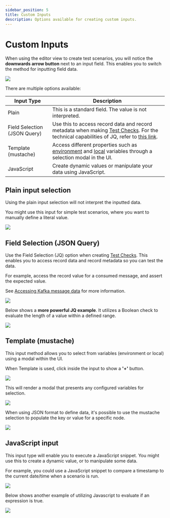 ```yaml
---
sidebar_position: 5
title: Custom Inputs
description: Options available for creating custom inputs.
---
```


# Custom Inputs

When using the editor view to create test scenarios, you will notice the **downwards arrow button** next to an input field. This enables you to switch the method for inputting field data.&#x20;

![](<../assets/image (95).png>)

There are multiple options available:

| Input Type                   | Description                                                                                                                                                                                                                                 |
| ---------------------------- | ------------------------------------------------------------------------------------------------------------------------------------------------------------------------------------------------------------------------------------------- |
| Plain                        | This is a standard field. The value is not interpreted.                                                                                                                                                                                     |
| Field Selection (JSON Query) | Use this to access record data and record metadata when making [Test Checks](/testing/features/building-tests/test-checks). For the technical capabilities of JQ, refer to [this link](https://stedolan.github.io/jq/manual/#Basicfilters). |
| Template (mustache)          | Access different properties such as [environment](/testing/features/environments) and [local](/testing/features/building-tests/tasks/set-variable-task) variables through a selection modal in the UI.                                       |
| JavaScript                   | Create dynamic values or manipulate your data using JavaScript.                                                                                                                                                                              |

## Plain input selection

Using the plain input selection will not interpret the inputted data.&#x20;

You might use this input for simple test scenarios, where you want to manually define a literal value.&#x20;

![](<../assets/image (149).png>)

## Field Selection (JSON Query)

Use the Field Selection (JQ) option when creating [Test Checks](building-tests/test-checks/). This enables you to access record data and record metadata so you can test the data.

For example, access the record value for a consumed message, and assert the expected value.&#x20;

See [Accessing Kafka message data](building-tests/test-checks/accessing-kafka-message-data/) for more information.

![](<../assets/image (57).png>)

Below shows a **more powerful JQ example**. It utilizes a Boolean check to evaluate the length of a value within a defined range.

![](<../assets/image (3) (1).png>)

## Template (mustache)&#x20;

This input method allows you to select from variables (environment or local) using a modal within the UI.&#x20;

When Template is used, click inside the input to show a **'+'** button.

![](<../assets/image (94).png>)

This will render a modal that presents any configured variables for selection.&#x20;

![](<../assets/image (153).png>)

When using JSON format to define data, it's possible to use the mustache selection to populate the key or value for a specific node.

![](<../assets/image (44).png>)

## JavaScript input

This input type will enable you to execute a JavaScript snippet. You might use this to create a dynamic value, or to manipulate some data.

For example, you could use a JavaScript snippet to compare a timestamp to the current date/time when a scenario is run.&#x20;

![](<../assets/image (124).png>)

Below shows another example of utilizing Javascript to evaluate if an expression is true.&#x20;

![](<../assets/image (167).png>)
